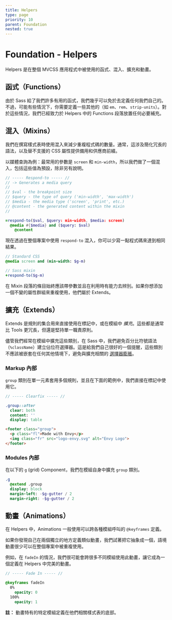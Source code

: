 ```yaml
---
title: Helpers
type: page
priority: 10
parent: Foundation
nested: true
---
```


Foundation - Helpers
====================

Helpers 是在整個 MVCSS 應用程式中被使用的函式、混入、擴充和動畫。

函式（Functions）
---------

由於 Sass 給了我們許多有用的函式，我們幾乎可以免於去定義任何我們自己的。不過，可能有些情況下，你需要定義一些其他的（如 `em`、`rem`、`strip-units`）。對於這些情況，我們已經致力於 Helpers 中的 Functions 段落放置任何必要補充。

混入（Mixins）
------

我們在撰寫樣式表時使用混入來減少重複程式碼的數量。通常，這涉及簡化冗長的語法，以及替不支援的 CSS 屬性提供備用和供應商前綴。

以媒體查詢為例：最常用的參數是 `screen` 和 `min-width`，所以我們做了一個混入，包括這些值為預設，除非另有說明。

```sass
// ----- Respond-to ----- //
// -> Generates a media query
//
// $val - the breakpoint size
// $query - the type of query ('min-width', 'max-width')
// $media - the media type ('screen', 'print', etc.)
// @content - the generated content within the mixin
//

=respond-to($val, $query: min-width, $media: screen)
  @media #{$media} and ($query: $val)
    @content
```

現在透過在整個專案中使用 `respond-to` 混入，你可以少寫一點程式碼來達到相同結果。

```sass
// Standard CSS
@media screen and (min-width: $g-m)

// Sass mixin
+respond-to($g-m)
```

在 Mixin 段落的條目始終應該帶參數並且在利用時有能力去辨別。如果你想添加一個不變的屬性群組來重複使用，他們屬於 Extends。

擴充（Extends）
-------

Extends 是規則的集合用來直接使用在標記中，或在模組中 *擴充*。這些都是通常比 Tools 更冗長，但還是堅持單一職責原則。 

儘管我們經常在模組中擴充這些類別，在 Sass 中，我們避免百分比符號語法（`%className`）建立佔位符選擇器。這是給我們自己很好的一個提醒，這些類別不應該被嵌套在任何其他情境下，避免與擴充相關的 [選擇器膨脹][csswizardry-extends]。

### Markup 內部

`group` 類別在單一元素套用多個規則，並且在下面的範例中，我們直接在標記中使用它。

```sass
// ----- Clearfix ----- //

.group::after
  clear: both
  content: ''
  display: table
```

```html
<footer class="group">
  <p class="fl">Made with Envy</p>
  <img class="fr" src="logo-envy.svg" alt="Envy Logo">
</footer>
```

### Modules 內部

在以下的 `g` (grid) Component，我們在模組自身中擴充 `group` 類別。

```sass
.g
  @extend .group
  display: block
  margin-left: -$g-gutter / 2
  margin-right: -$g-gutter / 2
```

動畫（Animations）
----------

在 Helpers 中，Animations 一般使用可以跨各種模組呼叫的 `@keyframes` 定義。

如果你發現自己在兩個獨立的地方定義類似動畫，我們試著把它抽象成一個，語境動畫很少可以在整個專案中被重複使用。

例如，在 `fadeIn` 的情況，我們很可能會跨很多不同模組使用此動畫，讓它成為一個定義在 Helpers 中完美的動畫。

```sass
// ----- Fade In ----- //

@keyframes fadeIn
  0%
    opacity: 0
  100%
    opacity: 1
```

**註：** 動畫特有的特定模組定義在他們相關樣式表的底部。

[csswizardry-extends]: http://csswizardry.com/2014/01/extending-silent-classes-in-sass/
